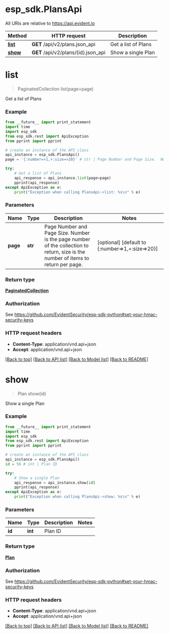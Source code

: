 # esp_sdk.PlansApi

All URIs are relative to https://api.evident.io

Method | HTTP request | Description
------------- | ------------- | -------------
[**list**](PlansApi.md#list) | **GET** /api/v2/plans.json_api | Get a list of Plans
[**show**](PlansApi.md#show) | **GET** /api/v2/plans/{id}.json_api | Show a single Plan


# **list**
> PaginatedCollection list(page=page)

Get a list of Plans



### Example 
```python
from __future__ import print_statement
import time
import esp_sdk
from esp_sdk.rest import ApiException
from pprint import pprint

# create an instance of the API class
api_instance = esp_sdk.PlansApi()
page = '{:number=>1,+:size=>20}' # str | Page Number and Page Size.  Number is the page number of the collection to return, size is the number of items to return per page. (optional) (default to {:number=>1,+:size=>20})

try: 
    # Get a list of Plans
    api_response = api_instance.list(page=page)
    pprint(api_response)
except ApiException as e:
    print("Exception when calling PlansApi->list: %s\n" % e)
```

### Parameters

Name | Type | Description  | Notes
------------- | ------------- | ------------- | -------------
 **page** | **str**| Page Number and Page Size.  Number is the page number of the collection to return, size is the number of items to return per page. | [optional] [default to {:number&#x3D;&gt;1,+:size&#x3D;&gt;20}]

### Return type

[**PaginatedCollection**](PaginatedCollection.md)

### Authorization

See https://github.com/EvidentSecurity/esp-sdk-python#set-your-hmac-security-keys

### HTTP request headers

 - **Content-Type**: application/vnd.api+json
 - **Accept**: application/vnd.api+json

[[Back to top]](#) [[Back to API list]](../README.md#documentation-for-api-endpoints) [[Back to Model list]](../README.md#documentation-for-models) [[Back to README]](../README.md)

# **show**
> Plan show(id)

Show a single Plan



### Example 
```python
from __future__ import print_statement
import time
import esp_sdk
from esp_sdk.rest import ApiException
from pprint import pprint

# create an instance of the API class
api_instance = esp_sdk.PlansApi()
id = 56 # int | Plan ID

try: 
    # Show a single Plan
    api_response = api_instance.show(id)
    pprint(api_response)
except ApiException as e:
    print("Exception when calling PlansApi->show: %s\n" % e)
```

### Parameters

Name | Type | Description  | Notes
------------- | ------------- | ------------- | -------------
 **id** | **int**| Plan ID | 

### Return type

[**Plan**](Plan.md)

### Authorization

See https://github.com/EvidentSecurity/esp-sdk-python#set-your-hmac-security-keys

### HTTP request headers

 - **Content-Type**: application/vnd.api+json
 - **Accept**: application/vnd.api+json

[[Back to top]](#) [[Back to API list]](../README.md#documentation-for-api-endpoints) [[Back to Model list]](../README.md#documentation-for-models) [[Back to README]](../README.md)

